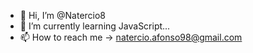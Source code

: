 - 👋 Hi, I’m @Natercio8
- 🌱 I’m currently learning JavaScript...
- 📫 How to reach me -> natercio.afonso98@gmail.com

<!---
Natercio8/Natercio8 is a ✨ special ✨ repository because its `README.md` (this file) appears on your GitHub profile.
You can click the Preview link to take a look at your changes.
--->
